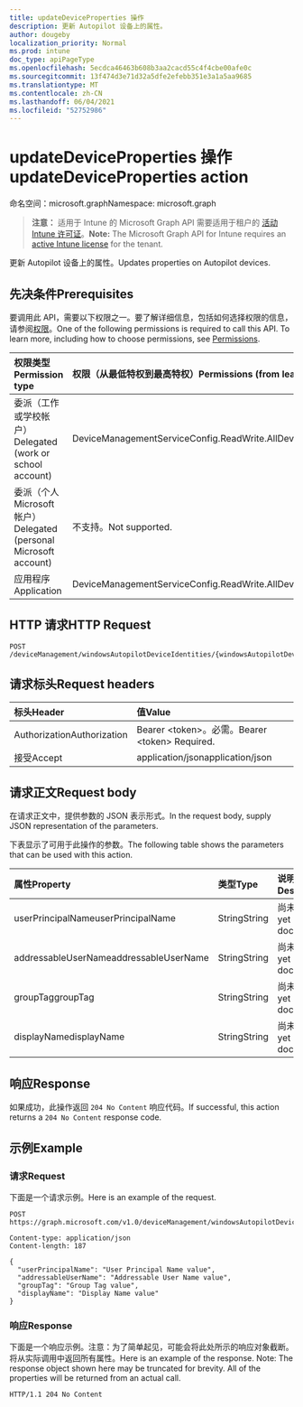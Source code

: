 ```yaml
---
title: updateDeviceProperties 操作
description: 更新 Autopilot 设备上的属性。
author: dougeby
localization_priority: Normal
ms.prod: intune
doc_type: apiPageType
ms.openlocfilehash: 5ecdca46463b608b3aa2cacd55c4f4cbe00afe0c
ms.sourcegitcommit: 13f474d3e71d32a5dfe2efebb351e3a1a5aa9685
ms.translationtype: MT
ms.contentlocale: zh-CN
ms.lasthandoff: 06/04/2021
ms.locfileid: "52752986"
---
```

# <a name="updatedeviceproperties-action"></a><span data-ttu-id="43a06-103">updateDeviceProperties 操作</span><span class="sxs-lookup"><span data-stu-id="43a06-103">updateDeviceProperties action</span></span>

<span data-ttu-id="43a06-104">命名空间：microsoft.graph</span><span class="sxs-lookup"><span data-stu-id="43a06-104">Namespace: microsoft.graph</span></span>

> <span data-ttu-id="43a06-105">**注意：** 适用于 Intune 的 Microsoft Graph API 需要适用于租户的 [活动 Intune 许可证](https://go.microsoft.com/fwlink/?linkid=839381)。</span><span class="sxs-lookup"><span data-stu-id="43a06-105">**Note:** The Microsoft Graph API for Intune requires an [active Intune license](https://go.microsoft.com/fwlink/?linkid=839381) for the tenant.</span></span>

<span data-ttu-id="43a06-106">更新 Autopilot 设备上的属性。</span><span class="sxs-lookup"><span data-stu-id="43a06-106">Updates properties on Autopilot devices.</span></span>

## <a name="prerequisites"></a><span data-ttu-id="43a06-107">先决条件</span><span class="sxs-lookup"><span data-stu-id="43a06-107">Prerequisites</span></span>
<span data-ttu-id="43a06-p101">要调用此 API，需要以下权限之一。要了解详细信息，包括如何选择权限的信息，请参阅[权限](/graph/permissions-reference)。</span><span class="sxs-lookup"><span data-stu-id="43a06-p101">One of the following permissions is required to call this API. To learn more, including how to choose permissions, see [Permissions](/graph/permissions-reference).</span></span>

|<span data-ttu-id="43a06-110">权限类型</span><span class="sxs-lookup"><span data-stu-id="43a06-110">Permission type</span></span>|<span data-ttu-id="43a06-111">权限（从最低特权到最高特权）</span><span class="sxs-lookup"><span data-stu-id="43a06-111">Permissions (from least to most privileged)</span></span>|
|:---|:---|
|<span data-ttu-id="43a06-112">委派（工作或学校帐户）</span><span class="sxs-lookup"><span data-stu-id="43a06-112">Delegated (work or school account)</span></span>|<span data-ttu-id="43a06-113">DeviceManagementServiceConfig.ReadWrite.All</span><span class="sxs-lookup"><span data-stu-id="43a06-113">DeviceManagementServiceConfig.ReadWrite.All</span></span>|
|<span data-ttu-id="43a06-114">委派（个人 Microsoft 帐户）</span><span class="sxs-lookup"><span data-stu-id="43a06-114">Delegated (personal Microsoft account)</span></span>|<span data-ttu-id="43a06-115">不支持。</span><span class="sxs-lookup"><span data-stu-id="43a06-115">Not supported.</span></span>|
|<span data-ttu-id="43a06-116">应用程序</span><span class="sxs-lookup"><span data-stu-id="43a06-116">Application</span></span>|<span data-ttu-id="43a06-117">DeviceManagementServiceConfig.ReadWrite.All</span><span class="sxs-lookup"><span data-stu-id="43a06-117">DeviceManagementServiceConfig.ReadWrite.All</span></span>|

## <a name="http-request"></a><span data-ttu-id="43a06-118">HTTP 请求</span><span class="sxs-lookup"><span data-stu-id="43a06-118">HTTP Request</span></span>
<!-- {
  "blockType": "ignored"
}
-->
``` http
POST /deviceManagement/windowsAutopilotDeviceIdentities/{windowsAutopilotDeviceIdentityId}/updateDeviceProperties
```

## <a name="request-headers"></a><span data-ttu-id="43a06-119">请求标头</span><span class="sxs-lookup"><span data-stu-id="43a06-119">Request headers</span></span>
|<span data-ttu-id="43a06-120">标头</span><span class="sxs-lookup"><span data-stu-id="43a06-120">Header</span></span>|<span data-ttu-id="43a06-121">值</span><span class="sxs-lookup"><span data-stu-id="43a06-121">Value</span></span>|
|:---|:---|
|<span data-ttu-id="43a06-122">Authorization</span><span class="sxs-lookup"><span data-stu-id="43a06-122">Authorization</span></span>|<span data-ttu-id="43a06-123">Bearer &lt;token&gt;。必需。</span><span class="sxs-lookup"><span data-stu-id="43a06-123">Bearer &lt;token&gt; Required.</span></span>|
|<span data-ttu-id="43a06-124">接受</span><span class="sxs-lookup"><span data-stu-id="43a06-124">Accept</span></span>|<span data-ttu-id="43a06-125">application/json</span><span class="sxs-lookup"><span data-stu-id="43a06-125">application/json</span></span>|

## <a name="request-body"></a><span data-ttu-id="43a06-126">请求正文</span><span class="sxs-lookup"><span data-stu-id="43a06-126">Request body</span></span>
<span data-ttu-id="43a06-127">在请求正文中，提供参数的 JSON 表示形式。</span><span class="sxs-lookup"><span data-stu-id="43a06-127">In the request body, supply JSON representation of the parameters.</span></span>

<span data-ttu-id="43a06-128">下表显示了可用于此操作的参数。</span><span class="sxs-lookup"><span data-stu-id="43a06-128">The following table shows the parameters that can be used with this action.</span></span>

|<span data-ttu-id="43a06-129">属性</span><span class="sxs-lookup"><span data-stu-id="43a06-129">Property</span></span>|<span data-ttu-id="43a06-130">类型</span><span class="sxs-lookup"><span data-stu-id="43a06-130">Type</span></span>|<span data-ttu-id="43a06-131">说明</span><span class="sxs-lookup"><span data-stu-id="43a06-131">Description</span></span>|
|:---|:---|:---|
|<span data-ttu-id="43a06-132">userPrincipalName</span><span class="sxs-lookup"><span data-stu-id="43a06-132">userPrincipalName</span></span>|<span data-ttu-id="43a06-133">String</span><span class="sxs-lookup"><span data-stu-id="43a06-133">String</span></span>|<span data-ttu-id="43a06-134">尚未记录</span><span class="sxs-lookup"><span data-stu-id="43a06-134">Not yet documented</span></span>|
|<span data-ttu-id="43a06-135">addressableUserName</span><span class="sxs-lookup"><span data-stu-id="43a06-135">addressableUserName</span></span>|<span data-ttu-id="43a06-136">String</span><span class="sxs-lookup"><span data-stu-id="43a06-136">String</span></span>|<span data-ttu-id="43a06-137">尚未记录</span><span class="sxs-lookup"><span data-stu-id="43a06-137">Not yet documented</span></span>|
|<span data-ttu-id="43a06-138">groupTag</span><span class="sxs-lookup"><span data-stu-id="43a06-138">groupTag</span></span>|<span data-ttu-id="43a06-139">String</span><span class="sxs-lookup"><span data-stu-id="43a06-139">String</span></span>|<span data-ttu-id="43a06-140">尚未记录</span><span class="sxs-lookup"><span data-stu-id="43a06-140">Not yet documented</span></span>|
|<span data-ttu-id="43a06-141">displayName</span><span class="sxs-lookup"><span data-stu-id="43a06-141">displayName</span></span>|<span data-ttu-id="43a06-142">String</span><span class="sxs-lookup"><span data-stu-id="43a06-142">String</span></span>|<span data-ttu-id="43a06-143">尚未记录</span><span class="sxs-lookup"><span data-stu-id="43a06-143">Not yet documented</span></span>|



## <a name="response"></a><span data-ttu-id="43a06-144">响应</span><span class="sxs-lookup"><span data-stu-id="43a06-144">Response</span></span>
<span data-ttu-id="43a06-145">如果成功，此操作返回 `204 No Content` 响应代码。</span><span class="sxs-lookup"><span data-stu-id="43a06-145">If successful, this action returns a `204 No Content` response code.</span></span>

## <a name="example"></a><span data-ttu-id="43a06-146">示例</span><span class="sxs-lookup"><span data-stu-id="43a06-146">Example</span></span>

### <a name="request"></a><span data-ttu-id="43a06-147">请求</span><span class="sxs-lookup"><span data-stu-id="43a06-147">Request</span></span>
<span data-ttu-id="43a06-148">下面是一个请求示例。</span><span class="sxs-lookup"><span data-stu-id="43a06-148">Here is an example of the request.</span></span>
``` http
POST https://graph.microsoft.com/v1.0/deviceManagement/windowsAutopilotDeviceIdentities/{windowsAutopilotDeviceIdentityId}/updateDeviceProperties

Content-type: application/json
Content-length: 187

{
  "userPrincipalName": "User Principal Name value",
  "addressableUserName": "Addressable User Name value",
  "groupTag": "Group Tag value",
  "displayName": "Display Name value"
}
```

### <a name="response"></a><span data-ttu-id="43a06-149">响应</span><span class="sxs-lookup"><span data-stu-id="43a06-149">Response</span></span>
<span data-ttu-id="43a06-p102">下面是一个响应示例。注意：为了简单起见，可能会将此处所示的响应对象截断。将从实际调用中返回所有属性。</span><span class="sxs-lookup"><span data-stu-id="43a06-p102">Here is an example of the response. Note: The response object shown here may be truncated for brevity. All of the properties will be returned from an actual call.</span></span>
``` http
HTTP/1.1 204 No Content
```




